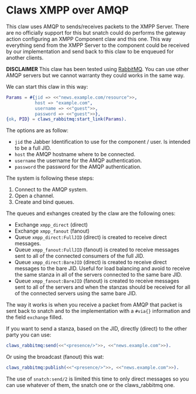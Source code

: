 Claws XMPP over AMQP
====================

This claw uses AMQP to sends/receives packets to the XMPP Server. There are no officially support for this but snatch could do performs the gateway action configuring an XMPP Component claw and this one. This way everything send from the XMPP Server to the component could be received by our implementation and send back to this claw to be enqueued for another clients.

**DISCLAIMER** This claw has been tested using [RabbitMQ](https://www.rabbitmq.com/). You can use other AMQP servers but we cannot warranty they could works in the same way.

We can start this claw in this way:

```erlang
Params = #{jid => <<"news.example.com/resource">>,
           host => "example.com",
           username => <<"guest">>,
           password => <<"guest">>},
{ok, PID} = claws_rabbitmq:start_link(Params).
```

The options are as follow:

- `jid` the Jabber Identification to use for the component / user. Is intended to be a full JID.
- `host` the AMQP hostname where to be connected.
- `username` the username for the AMQP authentication.
- `password` the password for the AMQP authentication.

The system is following these steps:

1. Connect to the AMQP system.
2. Open a channel.
3. Create and bind queues.

The queues and exhanges created by the claw are the following ones:

- Exchange `xmpp_direct` (direct)
- Exchange `xmpp_fanout` (fanout)
- Queue `xmpp_direct:FullJID` (direct) is created to receive direct messages.
- Queue `xmpp_fanout:FullJID` (fanout) is created to receive messages sent to all of the connected consumers of the full JID.
- Queue `xmpp_direct:BareJID` (direct) is created to receive direct messages to the bare JID. Useful for load balancing and avoid to receive the same stanza in all of the servers connected to the same bare JID.
- Queue `xmpp_fanout:BareJID` (fanout) is created to receive messages sent to all of the servers and when the stanzas should be received for all of the connected servers using the same bare JID.

The way it works is when you receive a packet from AMQP that packet is sent back to snatch and to the implementation with a `#via{}` information and the field `exchange` filled.

If you want to send a stanza, based on the JID, directly (direct) to the other party you can use:

```erlang
claws_rabbitmq:send(<<"<presence/>">>, <<"news.example.com">>).
```

Or using the broadcast (fanout) this wat:

```erlang
claws_rabbitmq:publish(<<"<presence/>">>, <<"news.example.com">>).
```

The use of `snatch:send/2` is limited this time to only direct messages so you can use whatever of them, the snatch one or the claws_rabbitmq one.
